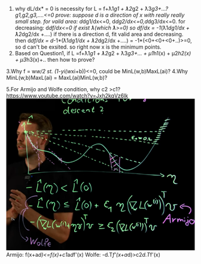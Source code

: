 1. why dL/dx* = 0 is necessity for L = f+ƛ1*g1 + ƛ2*g2 + ƛ3*g3+...?
g1,g2,g3,....<=0
prove:
suppose d is a direction of x with really really small step.
for vaild area: 
d*dg1/dx<=0, d*dg2/dx<=0,d*dg3/dx<=0.
for decreasing:
d*df/dx<=0
if exist ƛ(which ƛ>=0) so df/dx = -1*(ƛ1*dg1/dx + ƛ2*dg2/dx +....)
if there is a direction d, fit valid area and decreasing.
then d*df/dx = d*-1*(ƛ1*dg1/dx + ƛ2*dg2/dx +....) = -1*(<0+<0+<0+..)>=0,
so d can't be exsited. so right now x is the minimum points.
2. Based on Question1, if L =f+ƛ1*g1 + ƛ2*g2 + ƛ3*g3+... + μ1*h1(x) + μ2*h2(x) + μ3*h3(x)+..
then how to prove?

3.Why f = w*w/2 st. (1-yi(w*xi+b))<=0, could be MinL(w,b)MaxL(ai)?
4.Why MinL(w,b)MaxL(ai) = MaxL(ai)MinL(w,b)?

5.For Armijo and Wolfe condition, why c2 >c1?
https://www.youtube.com/watch?v=Jxh2kqVz6lk
![Alt text](image.png)
Armijo: f(x+a*d)<=f(x)+c1*a*d*f'(x)
Wolfe: -d.T*f'(x+a*d)>c2*d.T*f'(x)





